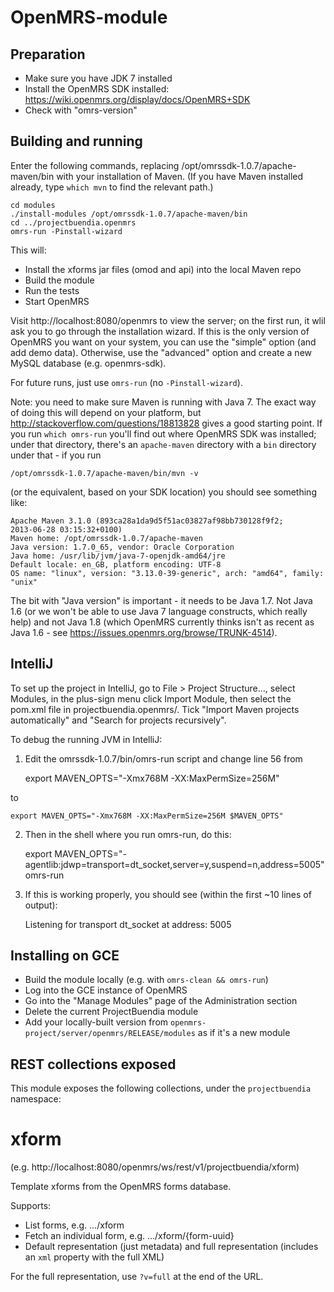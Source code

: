 OpenMRS-module
==============

Preparation
-----------

- Make sure you have JDK 7 installed
- Install the OpenMRS SDK installed:
  https://wiki.openmrs.org/display/docs/OpenMRS+SDK
- Check with "omrs-version"

Building and running
--------------------

Enter the following commands, replacing
/opt/omrssdk-1.0.7/apache-maven/bin with your installation of Maven.
(If you have Maven installed already, type `which mvn` to find the
relevant path.)

```
cd modules
./install-modules /opt/omrssdk-1.0.7/apache-maven/bin
cd ../projectbuendia.openmrs
omrs-run -Pinstall-wizard
```

This will:
- Install the xforms jar files (omod and api) into the local Maven repo
- Build the module
- Run the tests
- Start OpenMRS

Visit http://localhost:8080/openmrs to view the server; on the first
run, it wlil ask you to go through the installation wizard. If this is
the only version of OpenMRS you want on your system, you can use the
"simple" option (and add demo data). Otherwise, use the "advanced"
option and create a new MySQL database (e.g. openmrs-sdk).

For future runs, just use `omrs-run` (no `-Pinstall-wizard`).

Note: you need to make sure Maven is running with Java 7. The exact
way of doing this will depend on your platform, but
http://stackoverflow.com/questions/18813828 gives a good starting point.
If you run `which omrs-run` you'll find out where OpenMRS SDK was
installed; under that directory, there's an `apache-maven` directory
with a `bin` directory under that - if you run

    /opt/omrssdk-1.0.7/apache-maven/bin/mvn -v
    
(or the equivalent, based on your SDK location) you should see
something like:

```
Apache Maven 3.1.0 (893ca28a1da9d5f51ac03827af98bb730128f9f2;
2013-06-28 03:15:32+0100)
Maven home: /opt/omrssdk-1.0.7/apache-maven
Java version: 1.7.0_65, vendor: Oracle Corporation
Java home: /usr/lib/jvm/java-7-openjdk-amd64/jre
Default locale: en_GB, platform encoding: UTF-8
OS name: "linux", version: "3.13.0-39-generic", arch: "amd64", family: "unix"
```

The bit with "Java version" is important - it needs to be Java 1.7.
Not Java 1.6 (or we won't be able to use Java 7 language constructs,
which really help) and not Java 1.8 (which OpenMRS currently thinks
isn't as recent as Java 1.6 - see https://issues.openmrs.org/browse/TRUNK-4514).

IntelliJ
----

To set up the project in IntelliJ, go to File &gt; Project Structure...,
select Modules, in the plus-sign menu click Import Module, then select
the pom.xml file in projectbuendia.openmrs/.  Tick "Import Maven projects automatically"
and "Search for projects recursively".

To debug the running JVM in IntelliJ:

1. Edit the omrssdk-1.0.7/bin/omrs-run script and change line 56 from

    export MAVEN_OPTS="-Xmx768M -XX:MaxPermSize=256M"

to

    export MAVEN_OPTS="-Xmx768M -XX:MaxPermSize=256M $MAVEN_OPTS"

2. Then in the shell where you run omrs-run, do this:

    export MAVEN_OPTS="-agentlib:jdwp=transport=dt_socket,server=y,suspend=n,address=5005"
    omrs-run

3. If this is working properly, you should see (within the first ~10 lines of output):

    Listening for transport dt_socket at address: 5005

Installing on GCE
----

- Build the module locally (e.g. with `omrs-clean && omrs-run`)
- Log into the GCE instance of OpenMRS
- Go into the "Manage Modules" page of the Administration section
- Delete the current ProjectBuendia module
- Add your locally-built version from `openmrs-project/server/openmrs/RELEASE/modules`
  as if it's a new module

REST collections exposed
----

This module exposes the following collections, under the
`projectbuendia` namespace:

xform
=====

(e.g. http://localhost:8080/openmrs/ws/rest/v1/projectbuendia/xform)

Template xforms from the OpenMRS forms database.

Supports:

- List forms, e.g. .../xform
- Fetch an individual form, e.g. .../xform/{form-uuid}
- Default representation (just metadata) and full representation
  (includes an `xml` property with the full XML)
  
For the full representation, use `?v=full` at the end of the URL.
